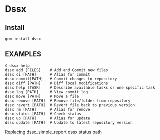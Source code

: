 
Dssx
===========

Install
-------

    gem install dssx

EXAMPLES
--------

    $ dssx help
    dssx add [FILES]    # Add and Commit new files
    dssx ci [PATH]      # Alias for commit
    dssx commit[PATH]   # Commit changes to repository
    dssx diff [PATH]    # Diff local modifications
    dssx help [TASK]    # Describe available tasks or one specific task
    dssx log [PATH]     # View commit log
    dssx move [PATH]    # Move a file
    dssx remove [PATH]  # Remove file/folder from repository
    dssx revert [PATH]  # Revert file back to previous version
    dssx rm [PATH]      # Alias for remove
    dssx status [PATH]  # Check status
    dssx up [PATH]      # Alias for update
    dssx update [PATH]  # Update to latest repository version

Replacing dssc_simple_report 
    dssx status path 
